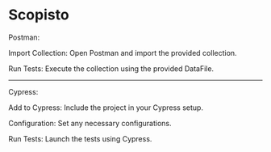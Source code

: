 # Scopisto

Postman:

Import Collection: Open Postman and import the provided collection.

Run Tests: Execute the collection using the provided DataFile.


-------------------------------------------------------------------------------


Cypress:

Add to Cypress: Include the project in your Cypress setup.

Configuration: Set any necessary configurations.

Run Tests: Launch the tests using Cypress.
